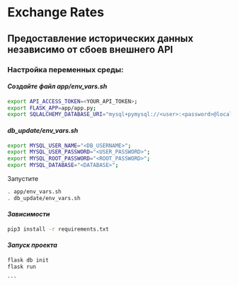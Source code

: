 # Exchange Rates
## Предоставление исторических данных независимо от сбоев внешнего API

### Настройка переменных среды:

#### _Создайте файл app/env_vars.sh_

```sh
export API_ACCESS_TOKEN=<YOUR_API_TOKEN>;
export FLASK_APP=app/app.py;
export SQLALCHEMY_DATABASE_URI="mysql+pymysql://<user>:<password>@localhost:<port>/<database>";
```
#### _db_update/env_vars.sh_
```sh
export MYSQL_USER_NAME="<DB_USERNAME>";
export MYSQL_USER_PASSWORD="<USER_PASSWORD>";
export MYSQL_ROOT_PASSWORD="<ROOT_PASSWORD>";
export MYSQL_DATABASE="<DATABASE>";
```
Запустите
```sh
. app/env_vars.sh
. db_update/env_vars.sh
```
#### _Зависимости_

```sh
pip3 install -r requirements.txt
```

#### _Запуск проекта_
````sh
flask db init
flask run

```
